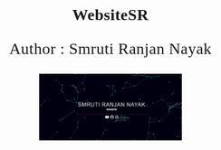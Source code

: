 <head>
    <link href="https://fonts.googleapis.com/css2?family=Teko:wght@700&display=swap" rel="stylesheet"> 
    <link href="https://fonts.googleapis.com/css2?family=Londrina+Solid:wght@900&display=swap" rel="stylesheet"> 
</head>
<body>
<center>
     <h1 style="font-family: 'Londrina Solid', cursive;text-align: center;font-size: 2em;letter-spacing: 0.5px; " >WebsiteSR</h1>
  <p style="font-family: 'Londrina Solid', cursive;text-align: center;font-size: 2em;letter-spacing: 0.5px; " >Author : Smruti Ranjan Nayak </p>
  
</center>
<center>
  <img src="screen.png" style="width:50%;height:50%;">
</center>
</body>

